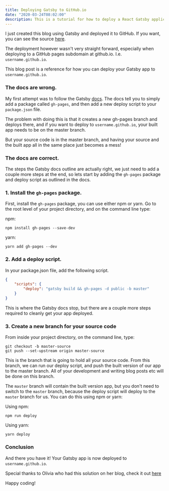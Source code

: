 ```yaml
---
title: Deploying Gatsby to GitHub.io
date: "2020-03-24T08:02:00"
description: This is a tutorial for how to deploy a React Gatsby application to github.io
---
```


I just created this blog using Gatsby and deployed it to GitHub. If you want,
you can see the source [here](https://github.com/Matthew-Burfield/matthew-burfield.github.io/tree/master-source).

The deployment however wasn't very straight forward, especially when 
deploying to a GitHub pages subdomain at github.io. I.e. `username.github.io`.

This blog post is a reference for how you can deploy your Gatsby app to `username.github.io`.

### The docs are wrong.

My first attempt was to follow the Gatsby [docs](https://www.gatsbyjs.org/docs/how-gatsby-works-with-github-pages/).
The docs tell you to simply add a package called `gh-pages`, and then add a
new deploy script to your `package.json` file.

The problem with doing this is that
it creates a new gh-pages branch and deploys there, and if you want to deploy to
`username.github.io`, your built app needs to be on the master branch.

But your source code is in the master branch, and having your source and the 
built app all in the same place just becomes a mess!

### The docs are correct.

The steps the Gatsby docs outline are actually right, we just need to add a couple
more steps at the end, so lets start by adding the `gh-pages` package and deploy
script as outlined in the docs.

### 1. Install the `gh-pages` package.

First, install the `gh-pages` package, you can use either npm or yarn. Go to the
root level of your project directory, and on the command line type:

npm:
```
npm install gh-pages --save-dev
```
yarn:
```
yarn add gh-pages --dev
```

### 2. Add a deploy script.

In your package.json file, add the following script.

```json
{
	"scripts": {
		"deploy": "gatsby build && gh-pages -d public -b master"
	}
}
```

This is where the Gatsby docs stop, but there are a couple more steps required
to cleanly get your app deployed.

### 3. Create a new branch for your source code

From inside your project directory, on the command line, type:
```
git checkout -b master-source
git push --set-upstream origin master-source
```

This is the branch that is going to hold all your source code. From this branch,
we can run our deploy script, and push the built version of our app to the master
branch. All of your development and writing blog posts etc will be done on this 
branch.

The `master` branch will contain the built version app, but you don't need to 
switch to the `master` branch, because the deploy script will deploy to the `master`
branch for us. You can do this using npm or yarn:

Using npm:
```
npm run deploy
```
Using yarn:
```
yarn deploy
```

### Conclusion

And there you have it! Your Gatsby app is now deployed to `username.github.io`.

Special thanks to Olivia who had this solution on her blog, check it out [here](https://iolivia.me/posts/7-gatsby-deploy-github/)

Happy coding!
